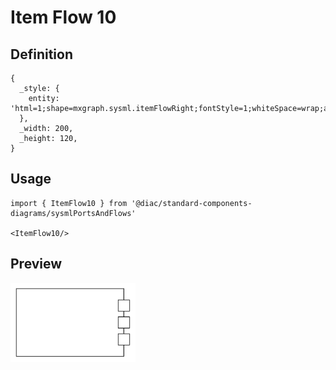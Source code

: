 # Item Flow 10

## Definition

```
{
  _style: { 
    entity: 'html=1;shape=mxgraph.sysml.itemFlowRight;fontStyle=1;whiteSpace=wrap;align=center;',
  },
  _width: 200,
  _height: 120,
}
```

## Usage

```
import { ItemFlow10 } from '@diac/standard-components-diagrams/sysmlPortsAndFlows'

<ItemFlow10/>
```

## Preview

<img src="./item-flow-10.png" width="200"/>
